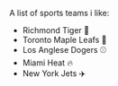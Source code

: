 A list of sports teams i like:
- Richmond Tiger :tiger:
- Toronto Maple Leafs :maple_leaf:
- Los Anglese Dogers :baseball:
- Miami Heat :fire:
- New York Jets :airplane:
